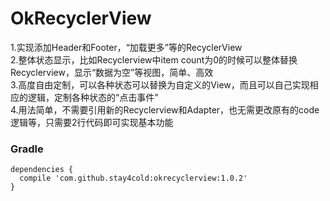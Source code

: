 # OkRecyclerView
1.实现添加Header和Footer，“加载更多”等的RecyclerView  
2.整体状态显示，比如Recyclerview中item count为0的时候可以整体替换Recyclerview，显示“数据为空”等视图，简单、高效  
3.高度自由定制，可以各种状态可以替换为自定义的View，而且可以自己实现相应的逻辑，定制各种状态的“点击事件”  
4.用法简单，不需要引用新的Recyclerview和Adapter，也无需更改原有的code逻辑等，只需要2行代码即可实现基本功能

### Gradle
    dependencies {  
      compile 'com.github.stay4cold:okrecyclerview:1.0.2'  
    }
